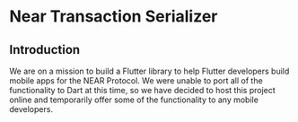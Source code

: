# Near Transaction Serializer

## Introduction
We are on a mission to build a Flutter library to help Flutter developers build mobile apps for the NEAR Protocol. We were unable to port all of the functionality to Dart at this time, so we have decided to host this project online and temporarily offer some of the functionality to any mobile developers.
